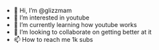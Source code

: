- 👋 Hi, I’m @glizzmam
- 👀 I’m interested in youtube
- 🌱 I’m currently learning how youtube works
- 💞️ I’m looking to collaborate on getting better at it
- 📫 How to reach me 1k subs

<!---
glizzmam/glizzmam is a ✨ special ✨ repository because its `README.md` (this file) appears on your GitHub profile.
You can click the Preview link to take a look at your changes.
--->
